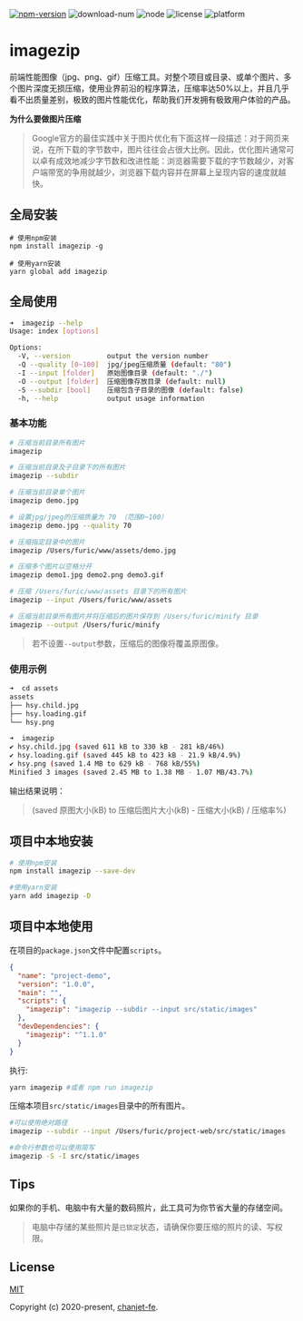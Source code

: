 <a href="https://www.npmjs.com/package/imagezip"><img src="https://img.shields.io/npm/v/imagezip.svg" alt="npm-version"></a> <img src="https://img.shields.io/npm/dm/imagezip.svg" alt="download-num"> <img src="https://img.shields.io/badge/node-%3E=8.16.0-brightgreen.svg" alt="node"> <img src="https://img.shields.io/npm/l/imagezip.svg" alt="license"> <img src="https://img.shields.io/badge/platform-MacOS%7CLinux%7CWindows-lightgrey.svg" alt="platform">

# imagezip

前端性能图像（jpg、png、gif）压缩工具。对整个项目或目录、或单个图片、多个图片深度无损压缩，使用业界前沿的程序算法，压缩率达50%以上，并且几乎看不出质量差别，极致的图片性能优化，帮助我们开发拥有极致用户体验的产品。

**为什么要做图片压缩**
> Google官方的最佳实践中关于图片优化有下面这样一段描述：对于网页来说，在所下载的字节数中，图片往往会占很大比例。因此，优化图片通常可以卓有成效地减少字节数和改进性能：浏览器需要下载的字节数越少，对客户端带宽的争用就越少，浏览器下载内容并在屏幕上呈现内容的速度就越快。

## 全局安装

```
# 使用npm安装
npm install imagezip -g 

# 使用yarn安装
yarn global add imagezip
```

## 全局使用

```bash
➜  imagezip --help
Usage: index [options]

Options:
  -V, --version         output the version number
  -Q --quality [0~100]  jpg/jpeg压缩质量 (default: "80")
  -I --input [folder]   原始图像目录 (default: "./")
  -O --output [folder]  压缩图像存放目录 (default: null)
  -S --subdir [bool]    压缩包含子目录的图像 (default: false)
  -h, --help            output usage information
```

### 基本功能

```bash
# 压缩当前目录所有图片
imagezip

# 压缩当前目录及子目录下的所有图片
imagezip --subdir

# 压缩当前目录单个图片
imagezip demo.jpg

# 设置jpg/jpeg的压缩质量为 70 （范围0~100）
imagezip demo.jpg --quality 70

# 压缩指定目录中的图片
imagezip /Users/furic/www/assets/demo.jpg

# 压缩多个图片以空格分开
imagezip demo1.jpg demo2.png demo3.gif

# 压缩 /Users/furic/www/assets 目录下的所有图片
imagezip --input /Users/furic/www/assets

# 压缩当前目录所有图片并将压缩后的图片保存到 /Users/furic/minify 目录
imagezip --output /Users/furic/minify
```
> 若不设置`--output`参数，压缩后的图像将覆盖原图像。

### 使用示例

```bash
➜  cd assets
assets
├── hsy.child.jpg
├── hsy.loading.gif
└── hsy.png

➜  imagezip
✔ hsy.child.jpg (saved 611 kB to 330 kB - 281 kB/46%)
✔ hsy.loading.gif (saved 445 kB to 423 kB - 21.9 kB/4.9%)
✔ hsy.png (saved 1.4 MB to 629 kB - 768 kB/55%)
Minified 3 images (saved 2.45 MB to 1.38 MB - 1.07 MB/43.7%)
```
输出结果说明：
> (saved 原图大小(kB) to 压缩后图片大小(kB) - 压缩大小(kB) / 压缩率%)

## 项目中本地安装

```bash
# 使用npm安装
npm install imagezip --save-dev

#使用yarn安装
yarn add imagezip -D
```
## 项目中本地使用

在项目的`package.json`文件中配置`scripts`。

```json
{
  "name": "project-demo",
  "version": "1.0.0",
  "main": "",
  "scripts": {
    "imagezip": "imagezip --subdir --input src/static/images"
  },
  "devDependencies": {
    "imagezip": "^1.1.0"
  }
}

```
执行:
```bash
yarn imagezip #或者 npm run imagezip
```
压缩本项目`src/static/images`目录中的所有图片。

```bash
#可以使用绝对路径
imagezip --subdir --input /Users/furic/project-web/src/static/images

#命令行参数也可以使用简写
imagezip -S -I src/static/images
```

## Tips

如果你的手机、电脑中有大量的数码照片，此工具可为你节省大量的存储空间。

> 电脑中存储的某些照片是`已锁定`状态，请确保你要压缩的照片的读、写权限。

## License

[MIT](http://opensource.org/licenses/MIT)

Copyright (c) 2020-present, [chanjet-fe](https://github.com/chanjet-fe).